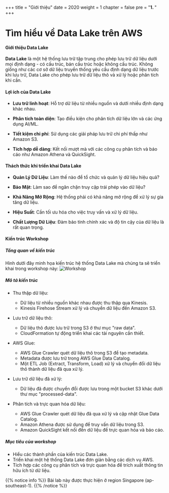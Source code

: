 +++
title = "Giới thiệu"
date = 2020
weight = 1
chapter = false
pre = "<b>1. </b>"
+++

# Tìm hiểu về Data Lake trên AWS

#### Giới thiệu Data Lake

**Data Lake** là một hệ thống lưu trữ tập trung cho phép lưu trữ dữ liệu dưới mọi định dạng - có cấu trúc, bán cấu trúc hoặc không cấu trúc. Không giống như các cơ sở dữ liệu truyền thống yêu cầu định dạng dữ liệu trước khi lưu trữ, Data Lake cho phép lưu trữ dữ liệu thô và xử lý hoặc phân tích khi cần.

#### Lợi ích của Data Lake

- **Lưu trữ linh hoạt**: Hỗ trợ dữ liệu từ nhiều nguồn và dưới nhiều định dạng khác nhau.

- **Phân tích toàn diện**: Tạo điều kiện cho phân tích dữ liệu lớn và các ứng dụng AI/ML.

- **Tiết kiệm chi phí**: Sử dụng các giải pháp lưu trữ chi phí thấp như Amazon S3.

- **Tích hợp dễ dàng**: Kết nối mượt mà với các công cụ phân tích và báo cáo như Amazon Athena và QuickSight.

#### Thách thức khi triển khai Data Lake

- **Quản Lý Dữ Liệu**: Làm thế nào để tổ chức và quản lý dữ liệu hiệu quả?

- **Bảo Mật**: Làm sao để ngăn chặn truy cập trái phép vào dữ liệu?

- **Khả Năng Mở Rộng**: Hệ thống phải có khả năng mở rộng để xử lý sự gia tăng dữ liệu.

- **Hiệu Suất**: Cần tối ưu hóa cho việc truy vấn và xử lý dữ liệu.

- **Chất Lượng Dữ Liệu**: Đảm bảo tính chính xác và độ tin cậy của dữ liệu là rất quan trọng.

#### Kiến trúc Workshop

##### Tổng quan về kiến trúc

Hình dưới đây minh họa kiến trúc hệ thống Data Lake mà chúng ta sẽ triển khai trong workshop này:
![Workshop](/images/1/workshop.jpg)

##### Mô tả kiến trúc

- Thu thập dữ liệu:

  - Dữ liệu từ nhiều nguồn khác nhau được thu thập qua Kinesis.
  - Kinesis Firehose Stream xử lý và chuyển dữ liệu đến Amazon S3.

- Lưu trữ dữ liệu thô:

  - Dữ liệu thô được lưu trữ trong S3 ở thư mục "raw data".
  - CloudFormation tự động triển khai các tài nguyên cần thiết.

- AWS Glue:

  - AWS Glue Crawler quét dữ liệu thô trong S3 để tạo metadata.
  - Metadata được lưu trữ trong AWS Glue Data Catalog.
  - Một ETL Job (Extract, Transform, Load) xử lý và chuyển đổi dữ liệu thô thành dữ liệu đã qua xử lý.

- Lưu trữ dữ liệu đã xử lý:

  - Dữ liệu đã được chuyển đổi được lưu trong một bucket S3 khác dưới thư mục "processed-data".

- Phân tích và trực quan hóa dữ liệu:

  - AWS Glue Crawler quét dữ liệu đã qua xử lý và cập nhật Glue Data Catalog.
  - Amazon Athena được sử dụng để truy vấn dữ liệu trong S3.
  - Amazon QuickSight kết nối đến dữ liệu để trực quan hóa và báo cáo.

##### Mục tiêu của workshop

- Hiểu các thành phần của kiến trúc Data Lake.
- Triển khai một hệ thống Data Lake đơn giản bằng các dịch vụ AWS.
- Tích hợp các công cụ phân tích và trực quan hóa để trích xuất thông tin hữu ích từ dữ liệu.

{{% notice info %}}
Bài lab này được thực hiện ở region Singapore (ap-southeast-1).
{{% /notice %}}
